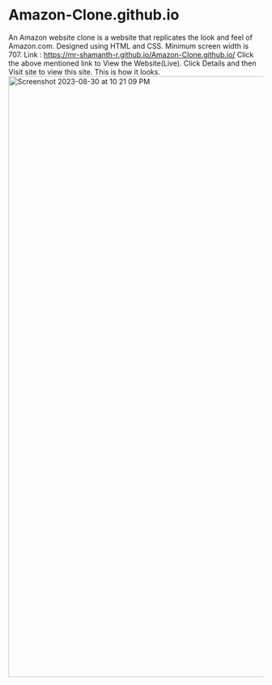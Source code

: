 # Amazon-Clone.github.io
An Amazon website clone is a website that replicates the look and feel of Amazon.com. Designed using HTML and CSS. Minimum screen width is 707. Link : https://mr-shamanth-r.github.io/Amazon-Clone.github.io/ Click the above mentioned link to View the Website(Live). Click Details and then Visit site to view this site. This is how it looks.
<img width="1186" alt="Screenshot 2023-08-30 at 10 21 09 PM" src="https://github.com/Mr-Shamanth-R/Amazon-Clone.github.io/assets/142528386/beed1d0c-7757-4c0d-8bbf-43eabd3b2096">
